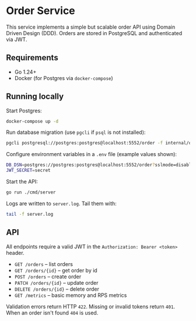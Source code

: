 # Order Service

This service implements a simple but scalable order API using Domain Driven Design (DDD). Orders are stored in PostgreSQL and authenticated via JWT.

## Requirements

- Go 1.24+
- Docker (for Postgres via `docker-compose`)

## Running locally

Start Postgres:

```bash
docker-compose up -d
```

Run database migration (use `pgcli` if `psql` is not installed):

```bash
pgcli postgresql://postgres:postgres@localhost:5552/order -f internal/order/migrations/001_create_orders.sql
```

Configure environment variables in a `.env` file (example values shown):

```bash
DB_DSN=postgres://postgres:postgres@localhost:5552/order?sslmode=disable
JWT_SECRET=secret
```

Start the API:

```bash
go run ./cmd/server
```

Logs are written to `server.log`. Tail them with:

```bash
tail -f server.log
```

## API

All endpoints require a valid JWT in the `Authorization: Bearer <token>` header.

- `GET /orders` – list orders
- `GET /orders/{id}` – get order by id
- `POST /orders` – create order
- `PATCH /orders/{id}` – update order
- `DELETE /orders/{id}` – delete order
- `GET /metrics` – basic memory and RPS metrics

Validation errors return HTTP `422`. Missing or invalid tokens return `401`. When an order isn't found `404` is used.
